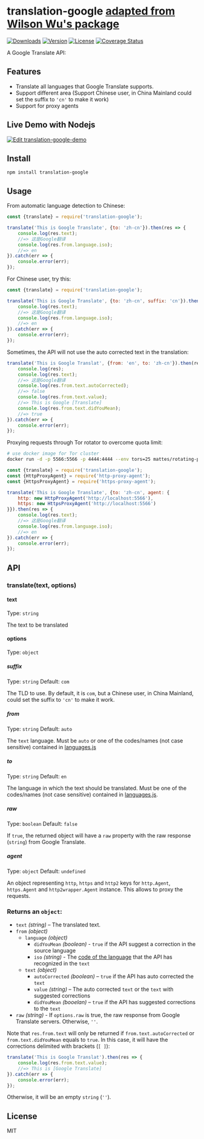 # translation-google [adapted from Wilson Wu's package](https://github.com/wilsonwu/translation-google)
<a href="https://www.npmjs.com/package/@paiva/translation-google"><img src="https://img.shields.io/npm/dt/@paiva/translation-google.svg" alt="Downloads"></a>
<a href="https://www.npmjs.com/package/@paiva/translation-google"><img src="https://img.shields.io/npm/v/@paiva/translation-google.svg" alt="Version"></a>
<a href="https://www.npmjs.com/package/@paiva/translation-google"><img src="https://img.shields.io/npm/l/@paiva/translation-google.svg" alt="License"></a>
[![Coverage Status](https://coveralls.io/repos/github/josepaiva94/translation-google/badge.svg?branch=master)](https://coveralls.io/github/josepaiva94/translation-google?branch=master)

A Google Translate API:

## Features 

- Translate all languages that Google Translate supports.
- Support different area (Support Chinese user, in China Mainland could set the suffix to `'cn'` to make it work)
- Support for proxy agents

## Live Demo with Nodejs
[![Edit translation-google-demo](https://codesandbox.io/static/img/play-codesandbox.svg)](https://codesandbox.io/s/paiva-translation-google-demo-137ds)

## Install 

```
npm install translation-google
```

## Usage

From automatic language detection to Chinese:

``` js
const {translate} = require('translation-google');

translate('This is Google Translate', {to: 'zh-cn'}).then(res => {
    console.log(res.text);
    //=> 这是Google翻译
    console.log(res.from.language.iso);
    //=> en
}).catch(err => {
    console.error(err);
});
```

For Chinese user, try this:

``` js
const {translate} = require('translation-google');

translate('This is Google Translate', {to: 'zh-cn', suffix: 'cn'}).then(res => {
    console.log(res.text);
    //=> 这是Google翻译
    console.log(res.from.language.iso);
    //=> en
}).catch(err => {
    console.error(err);
});
```

Sometimes, the API will not use the auto corrected text in the translation:

``` js
translate('This is Google Translat', {from: 'en', to: 'zh-cn'}).then(res => {
    console.log(res);
    console.log(res.text);
    //=> 这是Google翻译
    console.log(res.from.text.autoCorrected);
    //=> false
    console.log(res.from.text.value);
    //=> This is Google [Translate]
    console.log(res.from.text.didYouMean);
    //=> true
}).catch(err => {
    console.error(err);
});
```

Proxying requests through Tor rotator to overcome quota limit:

``` bash
# use docker image for Tor cluster
docker run -d -p 5566:5566 -p 4444:4444 --env tors=25 mattes/rotating-proxy
```

``` js
const {translate} = require('translation-google');
const {HttpProxyAgent} = require('http-proxy-agent');
const {HttpsProxyAgent} = require('https-proxy-agent');

translate('This is Google Translate', {to: 'zh-cn', agent: {
    http: new HttpProxyAgent('http://localhost:5566'),
    https: new HttpsProxyAgent('http://localhost:5566')
}}).then(res => {
    console.log(res.text);
    //=> 这是Google翻译
    console.log(res.from.language.iso);
    //=> en
}).catch(err => {
    console.error(err);
});
```

## API

### translate(text, options)

#### text

Type: `string`

The text to be translated

#### options

Type: `object`

##### suffix

Type: `string` Default: `com`

The TLD to use. By default, it is `com`, but a Chinese user, in China Mainland, could set the suffix to `'cn'` to make it work.

##### from

Type: `string` Default: `auto`

The `text` language. Must be `auto` or one of the codes/names (not case sensitive) contained in [languages.js](https://github.com/matheuss/google-translate-api/blob/master/languages.js)

##### to

Type: `string` Default: `en`

The language in which the text should be translated. Must be one of the codes/names (not case sensitive) contained in [languages.js](https://github.com/matheuss/google-translate-api/blob/master/languages.js).

##### raw

Type: `boolean` Default: `false`

If `true`, the returned object will have a `raw` property with the raw response (`string`) from Google Translate.

##### agent

Type: `object` Default: `undefined`

An object representing `http`, `https` and `http2` keys for `http.Agent`, `https.Agent` and `http2wrapper.Agent` instance. This allows to proxy the requests.

### Returns an `object`:

- `text` *(string)* – The translated text.
- `from` *(object)*
  - `language` *(object)*
    - `didYouMean` *(boolean)* - `true` if the API suggest a correction in the source language
    - `iso` *(string)* - The [code of the language](https://github.com/matheuss/google-translate-api/blob/master/languages.js) that the API has recognized in the `text`
  - `text` *(object)*
    - `autoCorrected` *(boolean)* – `true` if the API has auto corrected the `text`
    - `value` *(string)* – The auto corrected `text` or the `text` with suggested corrections
    - `didYouMean` *(booelan)* – `true` if the API has suggested corrections to the `text`
- `raw` *(string)* - If `options.raw` is true, the raw response from Google Translate servers. Otherwise, `''`.

Note that `res.from.text` will only be returned if `from.text.autoCorrected` or `from.text.didYouMean` equals to `true`. In this case, it will have the corrections delimited with brackets (`[ ]`):

``` js
translate('This is Google Translat').then(res => {
    console.log(res.from.text.value);
    //=> This is [Google Translate]
}).catch(err => {
    console.error(err);
});
```
Otherwise, it will be an empty `string` (`''`).

## License

MIT
